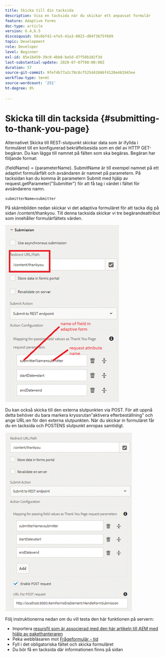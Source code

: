 ```yaml
---
title: Skicka till din tacksida
description: Visa en tacksida när du skickar ett anpassat formulär
feature: Adaptive Forms
doc-type: article
version: 6.4,6.5
discoiquuid: 58c6bf42-efe5-41a3-8023-d84f3675f689
topic: Development
role: Developer
level: Beginner
exl-id: 85e1b450-39c0-4bb8-be5d-d7f50b102f3d
last-substantial-update: 2020-07-07T00:00:00Z
duration: 57
source-git-commit: 9fef4b77a2c70c8cf525d42686f4120e481945ee
workflow-type: tm+mt
source-wordcount: '251'
ht-degree: 0%

---
```


# Skicka till din tacksida {#submitting-to-thank-you-page}

Alternativet Skicka till REST-slutpunkt skickar data som är ifyllda i formuläret till en konfigurerad bekräftelsesida som en del av HTTP GET-begäran. Du kan lägga till namnet på fälten som ska begäras. Begäran har följande format:

\{fieldName\} = \{parameterName\}. SubmitName är till exempel namnet på ett adaptivt formulärfält och avsändaren är namnet på parametern. På tacksidan kan du komma åt parametern Submit med hjälp av request.getParameter(&quot;Submitter&quot;) för att få tag i värdet i fältet för avsändarens namn.

`submitterName=submitter`

På skärmbilden nedan skickar vi det adaptiva formuläret för att tacka dig på sidan /content/thankyou. Till denna tacksida skickar vi tre begärandeattribut som innehåller formulärfältets värden.

![Tack](assets/thankyoupage.gif)

Du kan också skicka till den externa slutpunkten via POST. För att uppnå detta behöver du bara markera kryssrutan&quot;aktivera efterbeställning&quot; och ange URL:en för den externa slutpunkten. När du skickar in formuläret får du en tacksida och POSTENS slutpunkt anropas samtidigt.

![Hämtningskonfiguration](assets/capture.gif)

Följ instruktionerna nedan om du vill testa den här funktionen på servern:

* Importera [resursfil som är associerad med den här artikeln till AEM med hjälp av pakethanteraren](assets/submittingtorestendpoint.zip)
* Peka webbläsaren mot [Frågeformulär - tid](http://localhost:4502/content/dam/formsanddocuments/helpx/timeoffrequestform/jcr:content?wcmmode=disabled)
* Fyll i det obligatoriska fältet och skicka formuläret
* Du bör få en tacksida där informationen finns på sidan
